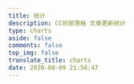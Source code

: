 ```yaml
---
title: 统计
description: CC的部落格 文章更新统计
type: charts
aside: false
comments: false
top_img: false
translate_title: charts
date: 2020-08-09 21:58:47
---
```


<div id="posts-chart"></div>

<div id="tags-chart" data-length="5"></div>

<div id="categories-chart"></div>